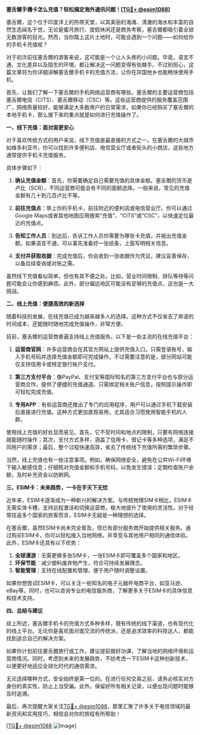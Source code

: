 **塞舌爾手機卡怎么充值？轻松搞定海外通讯问题！[[TG💪+ @esim1088](https://t.me/s/esim1088)]**

塞舌爾，这个位于印度洋上的热带天堂，以其美丽的海滩、清澈的海水和丰富的自然生态闻名于世。无论是蜜月旅行、度假休闲还是商务考察，塞舌爾都吸引着全球无数游客的目光。然而，当你踏上这片土地时，可能会遇到一个问题——如何给你的手机卡充值呢？

对于初次前往塞舌爾的游客来说，这可能是一个让人头疼的小问题。毕竟，语言不通、文化差异以及陌生的环境，都让解决这一问题变得有些棘手。不过别担心，这篇文章将为你详细讲解塞舌爾手机卡的充值方法，让你在异国他乡也能畅快使用手机。

首先，让我们了解一下塞舌爾的手机网络运营商有哪些。塞舌爾的主要运营商包括塞舌爾电信（CITS）、塞舌爾移动（CSC）等。这些运营商提供的服务覆盖范围广，网络质量较好，能够满足大多数用户的日常需求。如果你已经购买了塞舌爾的本地手机卡，那么接下来的重点就是如何进行充值操作了。

**一、线下充值：面对面更安心**

对于喜欢传统方式的用户来说，线下充值是最直接的方式之一。在塞舌爾的大城市如维多利亚市，你可以找到许多便利店、电信营业厅或者街头的小商店，这些地方通常提供手机卡充值服务。

具体步骤如下：

1. **确认充值金额**：首先，你需要确定自己需要充值的具体金额。塞舌爾的货币是卢比（SCR），不同运营商可能会有不同的面额选择。一般来说，常见的充值金额有几十到几百卢比不等。

2. **前往充值点**：带上你的手机卡，前往附近的便利店或电信营业厅。你可以通过Google Maps或者其他地图应用搜索“充值”、“CITS”或“CSC”，以快速定位最近的充值点。

3. **告知工作人员**：到达后，告诉工作人员你需要为哪张卡充值，并报出充值金额。如果语言不通，可以事先准备好一张纸条，上面写明相关信息。

4. **支付并获取收据**：完成充值后，你会收到一张收据作为凭证。建议妥善保存，以备后续查询或对账之需。

虽然线下充值看似简单，但也有其不便之处。比如，营业时间限制、排队等待等问题可能会让你感到麻烦。此外，部分偏远地区可能没有足够的充值点，这也是一大挑战。

**二、线上充值：便捷高效的新选择**

随着科技的发展，在线充值已成为越来越多人的选择。这种方式不仅省去了奔波的时间成本，还能随时随地完成充值操作，非常方便。

目前，塞舌爾的运营商普遍支持线上充值服务。以下是一些主流的在线充值平台：

1. **运营商官网**：许多运营商会在其官方网站上提供充值入口。只需登录账号，输入手机号码并选择充值金额即可完成操作。不过需要注意的是，部分网站可能仅支持信用卡或特定银行账户支付。

2. **第三方支付平台**：像PayPal、支付宝等国际知名的第三方支付平台也与部分运营商合作，提供了便捷的充值通道。只需绑定相关账户信息，按照提示操作即可轻松完成充值。

3. **专用APP**：有些运营商还推出了专门的应用程序，用户可以通过手机下载安装后直接进行充值。这种方式更加直观易用，尤其适合习惯使用智能手机的人群。

使用线上充值的好处显而易见。首先，它不受时间和地点的限制，只要有网络连接就能随时操作；其次，支付方式多样，涵盖了信用卡、借记卡等多种选项，满足不同用户的需求；最后，整个过程快速高效，省去了传统线下充值所需的繁琐步骤。

当然，线上充值也有一些注意事项。例如，确保网络安全，避免在公共Wi-Fi环境下输入敏感信息；仔细核对充值金额和手机号码，以免发生错误；定期检查账户余额，及时补充资金以防断网。

**三、ESIM卡：未来趋势，一卡在手天下无忧**

近年来，ESIM卡逐渐成为一种新兴的解决方案。与传统物理SIM卡相比，ESIM卡无需实体卡槽，支持远程激活和切换运营商，极大地提升了使用的灵活性。对于经常往返多个国家的旅客而言，ESIM卡无疑是一种理想的选择。

在塞舌爾，虽然ESIM卡尚未完全普及，但已有部分服务商开始提供相关服务。通过购买ESIM卡，你可以轻松接入当地网络，并享受与其他用户相同的通信体验。此外，ESIM卡还具有以下优势：

1. **全球漫游**：无需更换多张SIM卡，一张ESIM卡即可覆盖多个国家和地区。
2. **环保节能**：减少塑料废弃物产生，符合可持续发展理念。
3. **智能管理**：支持在线配置和管理，便于用户随时调整设置。

如果你想尝试ESIM卡，可以关注一些知名的电子元器件电商平台，如亚马逊、eBay等。同时，也可以咨询专业的电信服务商，了解更多关于ESIM卡的具体信息和技术支持。

**四、总结与建议**

综上所述，塞舌爾手机卡的充值方式多种多样，既有传统的线下渠道，也有现代化的线上平台。无论你是喜欢面对面交流的传统派，还是追求效率的科技达人，都能找到适合自己的解决方案。

如果你计划前往塞舌爾旅行或工作，建议提前做好功课，了解当地的网络环境和运营商情况。同时，考虑到未来的发展趋势，不妨考虑一下ESIM卡这种创新技术，以便更好地适应全球化时代的通信需求。

无论选择哪种方式，安全始终是第一位的。在进行任何交易之前，请务必核实对方身份的真实性，防止上当受骗。此外，保留好所有相关记录，以便出现问题时能够及时追溯。

最后，再次提醒大家关注[TG💪+ @esim1088](https://t.me/s/esim1088)，那里汇聚了许多关于电信领域的最新资讯和实用技巧，相信会对你的旅程有所帮助！

[[TG💪+ @esim1088](https://t.me/s/esim1088) ![Image](https://i.postimg.cc/4NQfJmqS/Snipaste-2025-05-13-00-14-12.png)]
